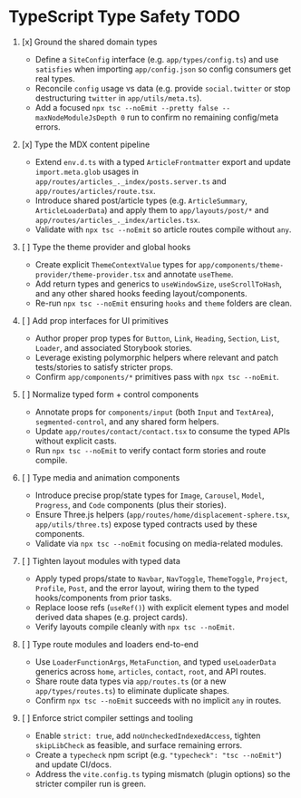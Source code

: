 # TypeScript Type Safety TODO

1. [x] Ground the shared domain types
   - Define a `SiteConfig` interface (e.g. `app/types/config.ts`) and use `satisfies` when importing `app/config.json` so config consumers get real types.
   - Reconcile `config` usage vs data (e.g. provide `social.twitter` or stop destructuring `twitter` in `app/utils/meta.ts`).
   - Add a focused `npx tsc --noEmit --pretty false --maxNodeModuleJsDepth 0` run to confirm no remaining config/meta errors.

2. [x] Type the MDX content pipeline
   - Extend `env.d.ts` with a typed `ArticleFrontmatter` export and update `import.meta.glob` usages in `app/routes/articles_._index/posts.server.ts` and `app/routes/articles/route.tsx`.
   - Introduce shared post/article types (e.g. `ArticleSummary`, `ArticleLoaderData`) and apply them to `app/layouts/post/*` and `app/routes/articles_._index/articles.tsx`.
   - Validate with `npx tsc --noEmit` so article routes compile without `any`.

3. [ ] Type the theme provider and global hooks
   - Create explicit `ThemeContextValue` types for `app/components/theme-provider/theme-provider.tsx` and annotate `useTheme`.
   - Add return types and generics to `useWindowSize`, `useScrollToHash`, and any other shared hooks feeding layout/components.
   - Re-run `npx tsc --noEmit` ensuring `hooks` and `theme` folders are clean.

4. [ ] Add prop interfaces for UI primitives
   - Author proper prop types for `Button`, `Link`, `Heading`, `Section`, `List`, `Loader`, and associated Storybook stories.
   - Leverage existing polymorphic helpers where relevant and patch tests/stories to satisfy stricter props.
   - Confirm `app/components/*` primitives pass with `npx tsc --noEmit`.

5. [ ] Normalize typed form + control components
   - Annotate props for `components/input` (both `Input` and `TextArea`), `segmented-control`, and any shared form helpers.
   - Update `app/routes/contact/contact.tsx` to consume the typed APIs without explicit casts.
   - Run `npx tsc --noEmit` to verify contact form stories and route compile.

6. [ ] Type media and animation components
   - Introduce precise prop/state types for `Image`, `Carousel`, `Model`, `Progress`, and `Code` components (plus their stories).
   - Ensure Three.js helpers (`app/routes/home/displacement-sphere.tsx`, `app/utils/three.ts`) expose typed contracts used by these components.
   - Validate via `npx tsc --noEmit` focusing on media-related modules.

7. [ ] Tighten layout modules with typed data
   - Apply typed props/state to `Navbar`, `NavToggle`, `ThemeToggle`, `Project`, `Profile`, `Post`, and the error layout, wiring them to the typed hooks/components from prior tasks.
   - Replace loose refs (`useRef()`) with explicit element types and model derived data shapes (e.g. project cards).
   - Verify layouts compile cleanly with `npx tsc --noEmit`.

8. [ ] Type route modules and loaders end-to-end
   - Use `LoaderFunctionArgs`, `MetaFunction`, and typed `useLoaderData` generics across `home`, `articles`, `contact`, `root`, and API routes.
   - Share route data types via `app/routes.ts` (or a new `app/types/routes.ts`) to eliminate duplicate shapes.
   - Confirm `npx tsc --noEmit` succeeds with no implicit `any` in routes.

9. [ ] Enforce strict compiler settings and tooling
   - Enable `strict: true`, add `noUncheckedIndexedAccess`, tighten `skipLibCheck` as feasible, and surface remaining errors.
   - Create a `typecheck` npm script (e.g. `"typecheck": "tsc --noEmit"`) and update CI/docs.
   - Address the `vite.config.ts` typing mismatch (plugin options) so the stricter compiler run is green.
